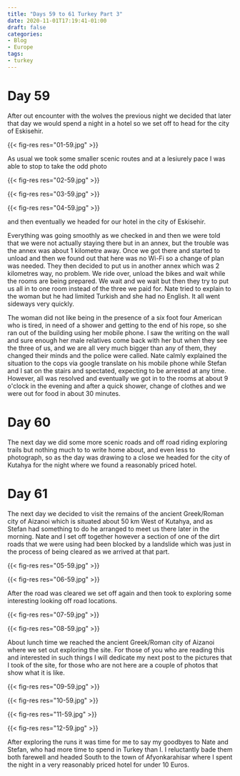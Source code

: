 ```yaml
---
title: "Days 59 to 61 Turkey Part 3"
date: 2020-11-01T17:19:41-01:00
draft: false
categories:
- Blog
- Europe
tags:
- turkey
---
```


# Day 59

After out encounter with the wolves the previous night we decided that later that day we would spend a night in a hotel so we set off to head for the city of Eskisehir. 

{{< fig-res res="01-59.jpg" >}}

As usual we took some smaller scenic routes and at a lesiurely pace I was able to stop to take the odd photo 

{{< fig-res res="02-59.jpg" >}}

{{< fig-res res="03-59.jpg" >}}

{{< fig-res res="04-59.jpg" >}}

and then eventually we headed for our hotel in the city of Eskisehir. 

Everything was going smoothly as we checked in and then we were told that we were not actually staying there but in an annex, but the trouble was the annex was about 1 kilometre away. Once we got there and started to unload and then we found out that here was no Wi-Fi so a change of plan was needed. They then decided to put us in another annex which was 2 kilometres way, no problem. We ride over, unload the bikes and wait while the rooms are being prepared. We wait and we wait but then they try to put us all in to one room instead of the three we paid for. Nate tried to explain to the woman but he had limited Turkish and she had no English. It all went sideways very quickly. 

The woman did not like being in the presence of a six foot four American who is tired, in need of a shower and getting to the end of his rope, so she ran out of the building using her mobile phone. I saw the writing on the wall and sure enough her male relatives come back with her but when they see the three of us, and we are all very much bigger than any of them, they changed their minds and the police were called. Nate calmly explained the situation to the cops via google translate on his mobile phone while Stefan and I sat on the stairs and spectated, expecting to be arrested at any time. However, all was resolved and eventually we got in to the rooms at about 9 o'clock in the evening and after a quick shower, change of clothes and we were out for food in about 30 minutes.

# Day 60

The next day we did some more scenic roads and off road riding exploring trails but nothing much to to write home about, and even less to photograph, so as the day was drawing to a close we headed for the city of Kutahya for the night where we found a reasonably priced hotel.

# Day 61

The next day we decided to visit the remains of the ancient Greek/Roman city of Aizanoi which is situated about 50 km West of Kutahya, and as Stefan had something to do he arranged to meet us there later in the morning. Nate and I set off together however a section of one of the dirt roads that we were using had been blocked by a landslide which was just in the process of being cleared as we arrived at that part.

{{< fig-res res="05-59.jpg" >}}

{{< fig-res res="06-59.jpg" >}}

After the road was cleared we set off again and then took to exploring some interesting looking off road locations.

{{< fig-res res="07-59.jpg" >}}

{{< fig-res res="08-59.jpg" >}}

About lunch time we reached the ancient Greek/Roman city of Aizanoi where we set out exploring the site. For those of you who are reading this and interested in such things I will dedicate my next post to the pictures that I took of the site, for those who are not here are a couple of photos that show what it is like.

{{< fig-res res="09-59.jpg" >}}

{{< fig-res res="10-59.jpg" >}}

{{< fig-res res="11-59.jpg" >}}

{{< fig-res res="12-59.jpg" >}}

After exploring the runs it was time for me to say my goodbyes to Nate and Stefan, who had more time to spend in Turkey than I. I reluctantly bade them both farewell and headed South to the town of Afyonkarahisar where I spent the night in a very reasonably priced hotel for under 10 Euros.